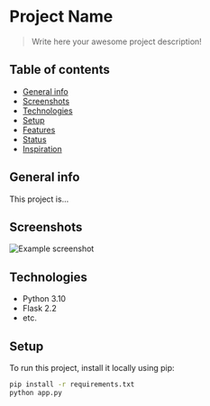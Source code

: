 # Project Name

> Write here your awesome project description!

## Table of contents
* [General info](#general-info)
* [Screenshots](#screenshots)
* [Technologies](#technologies)
* [Setup](#setup)
* [Features](#features)
* [Status](#status)
* [Inspiration](#inspiration)

## General info
This project is...

## Screenshots
![Example screenshot](./screenshot.png)

## Technologies
* Python 3.10
* Flask 2.2
* etc.

## Setup
To run this project, install it locally using pip:

```bash
pip install -r requirements.txt
python app.py
